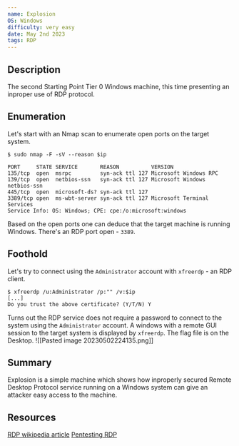 ```yaml
---
name: Explosion
OS: Windows
difficulty: very easy
date: May 2nd 2023
tags: RDP
---
```

## Description
The second Starting Point Tier 0 Windows machine, this time presenting an inproper use of RDP protocol.

## Enumeration
Let's start with an Nmap scan to enumerate open ports on the target system.
```
$ sudo nmap -F -sV --reason $ip

PORT     STATE SERVICE       REASON          VERSION
135/tcp  open  msrpc         syn-ack ttl 127 Microsoft Windows RPC
139/tcp  open  netbios-ssn   syn-ack ttl 127 Microsoft Windows netbios-ssn
445/tcp  open  microsoft-ds? syn-ack ttl 127
3389/tcp open  ms-wbt-server syn-ack ttl 127 Microsoft Terminal Services
Service Info: OS: Windows; CPE: cpe:/o:microsoft:windows
```
Based on the open ports one can deduce that the target machine is running Windows. There's an RDP port open - `3389`.

## Foothold
Let's try to connect using the `Administrator` account with `xfreerdp` - an RDP client.
```
$ xfreerdp /u:Administrator /p:"" /v:$ip
[...]
Do you trust the above certificate? (Y/T/N) Y
```
Turns out the RDP service does not require a password to connect to the system using the `Administrator` account. A windows with a remote GUI session to the target system is displayed by `xfreerdp`. The flag file is on the Desktop.
![[Pasted image 20230502224135.png]]

## Summary
Explosion is a simple machine which shows how inproperly secured Remote Desktop Protocol service running on a Windows system can give an attacker easy access to the machine. 

## Resources
[RDP wikipedia article](https://en.wikipedia.org/wiki/Remote_Desktop_Protocol)
[Pentesting RDP](https://book.hacktricks.xyz/network-services-pentesting/pentesting-rdp)